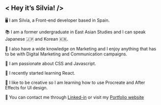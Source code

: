## < Hey it’s Silvia! />

🖥 I am Silvia, a Front-end developer based in Spain.

📚 I am a former undergraduate in East Asian Studies and I can speak Japanese 🇯🇵 and Korean 🇰🇷.

📲 I also have a wide knowledge on Marketing and I enjoy anything that has to be with Digital Marketing and Communication campaigns.

💫 I am passionate about CSS and Javascript.

🧩 I recently started learning React.

🎨 I like to be creative so I am learning how to use Procreate and After Effects for UI design.

💬 You can contact me through [Linked-in](https://www.linkedin.com/in/silviasalatcasado/) or visit my [Portfolio website](https://www.heyitssilvia.com/)
